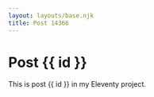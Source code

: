 ```yaml
---
layout: layouts/base.njk
title: Post 14366
---
```


# Post {{ id }}

This is post {{ id }} in my Eleventy project.
